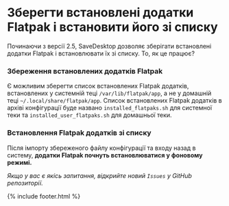 # Зберегти встановлені додатки Flatpak і встановити його зі списку
Починаючи з версії 2.5, SaveDesktop дозволяє зберігати встановлені додатки Flatpak і встановлювати їх зі списку. То, як це працює?

### Збереження встановлених додатків Flatpak
Є можливим зберегти список встановлених Flatpak додатків, встановлених у системній теці `/var/lib/flatpak/app`, а не у домашній теці `~/.local/share/flatpak/app`. Список встановлених Flatpak додатків в архіві конфігурації буде названо `installed_flatpaks.sh` для системної теки та `installed_user_flatpaks.sh` для домашньої теки.

### Встановлення Flatpak додатків зі списку
Після імпорту збереженого файлу конфігурації та входу назад в систему, **додатки Flatpak почнуть встановлюватися у фоновому режимі.**

_Якщо у вас є якісь запитання, відкрийте новий `Issues` у GitHub репозиторії._

{% include footer.html %}
